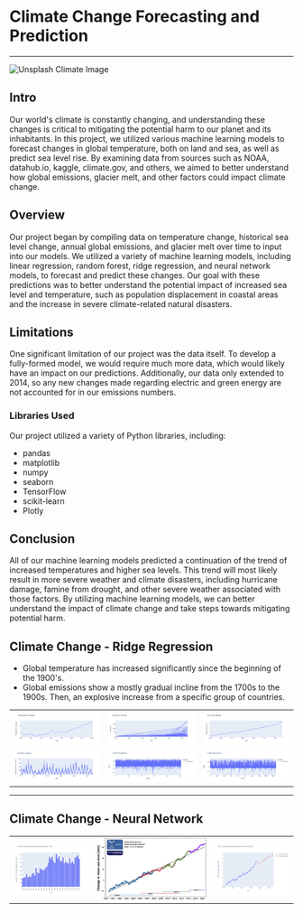 # Climate Change Forecasting and Prediction
---
![Unsplash Climate Image](https://www.noaa.gov/sites/default/files/styles/landscape_width_1275/public/2022-03/PHOTO-Climate-Collage-Diagonal-Design-NOAA-Communications-NO-NOAA-Logo.jpg)

## Intro
Our world's climate is constantly changing, and understanding these changes is critical to mitigating the potential harm to our planet and its inhabitants. In this project, we utilized various machine learning models to forecast changes in global temperature, both on land and sea, as well as predict sea level rise. By examining data from sources such as NOAA, datahub.io, kaggle, climate.gov, and others, we aimed to better understand how global emissions, glacier melt, and other factors could impact climate change.

## Overview
Our project began by compiling data on temperature change, historical sea level change, annual global emissions, and glacier melt over time to input into our models. We utilized a variety of machine learning models, including linear regression, random forest, ridge regression, and neural network models, to forecast and predict these changes. Our goal with these predictions was to better understand the potential impact of increased sea level and temperature, such as population displacement in coastal areas and the increase in severe climate-related natural disasters.

## Limitations
One significant limitation of our project was the data itself. To develop a fully-formed model, we would require much more data, which would likely have an impact on our predictions. Additionally, our data only extended to 2014, so any new changes made regarding electric and green energy are not accounted for in our emissions numbers.

### Libraries Used
Our project utilized a variety of Python libraries, including:
- pandas
- matplotlib
- numpy
- seaborn
- TensorFlow
- scikit-learn
- Plotly

## Conclusion
All of our machine learning models predicted a continuation of the trend of increased temperatures and higher sea levels. This trend will most likely result in more severe weather and climate disasters, including hurricane damage, famine from drought, and other severe weather associated with those factors. By utilizing machine learning models, we can better understand the impact of climate change and take steps towards mitigating potential harm.


## Climate Change - Ridge Regression

- Global temperature has increased significantly since the beginning of the 1900's.
- Global emissions show a mostly gradual incline from the 1700s to the 1900s. Then, an explosive increase from a specific group of countries.

<table>
  <tr>
    <td><img src="https://github.com/damian-robinson/multi-model-analysis/blob/748ec2e7863684caabae8436b997bce6770f59c7/data/temperature_change.png"></td>
    <td><img src="https://raw.githubusercontent.com/damian-robinson/multi-model-analysis/main/data/emissions_change.png"></td>
    <td><img src="https://raw.githubusercontent.com/damian-robinson/multi-model-analysis/main/data/sea_level_change.png"></td>
  </tr>
  <tr>
    <td><img src="https://raw.githubusercontent.com/damian-robinson/multi-model-analysis/main/data/sunspots_change.png"></td>
    <td><img src="https://raw.githubusercontent.com/damian-robinson/multi-model-analysis/main/data/x_train_predictions.png"></td>
    <td><img src="https://raw.githubusercontent.com/damian-robinson/multi-model-analysis/main/data/x_test_predictions.png"></td>
  </tr>
</table>

---


## Climate Change - Neural Network

<table>
  <tr>
    <td><img src="https://raw.githubusercontent.com/damian-robinson/multi-model-analysis/main/data/Annual_Climate_Disasters.png"></td>
    <td><img src="https://raw.githubusercontent.com/damian-robinson/multi-model-analysis/main/data/Sea_Level_Comparison_Graph.jpg"></td>
    <td><img src="https://raw.githubusercontent.com/damian-robinson/multi-model-analysis/main/data/Sea_Level_Change_Prediction.png"></td>
  </tr>
</table>  
  


  
  
  
  
  
  
  
  
  
  
  
  
  
  
  
</table>
